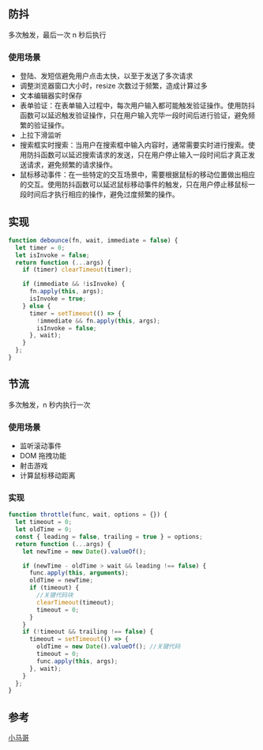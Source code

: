 
## 防抖

多次触发，最后一次 n 秒后执行



### 使用场景

- 登陆、发短信避免用户点击太快，以至于发送了多次请求
- 调整浏览器窗口大小时，resize 次数过于频繁，造成计算过多
- 文本编辑器实时保存
- 表单验证：在表单输入过程中，每次用户输入都可能触发验证操作。使用防抖函数可以延迟触发验证操作，只在用户输入完毕一段时间后进行验证，避免频繁的验证操作。
- 上拉下滑监听
- 搜索框实时搜索：当用户在搜索框中输入内容时，通常需要实时进行搜索。使用防抖函数可以延迟搜索请求的发送，只在用户停止输入一段时间后才真正发送请求，避免频繁的请求操作。
- 鼠标移动事件：在一些特定的交互场景中，需要根据鼠标的移动位置做出相应的交互。使用防抖函数可以延迟鼠标移动事件的触发，只在用户停止移鼠标一段时间后才执行相应的操作，避免过度频繁的操作。
## 实现
```js
function debounce(fn, wait, immediate = false) {
  let timer = 0;
  let isInvoke = false;
  return function (...args) {
    if (timer) clearTimeout(timer);

    if (immediate && !isInvoke) {
      fn.apply(this, args);
      isInvoke = true;
    } else {
      timer = setTimeout(() => {
        !immediate && fn.apply(this, args);
        isInvoke = false;
      }, wait);
    }
  };
}
```
## 节流

多次触发，n 秒内执行一次

### 使用场景

- 监听滚动事件
- DOM 拖拽功能
- 射击游戏
- 计算鼠标移动距离
### 实现
```js
function throttle(func, wait, options = {}) {
  let timeout = 0;
  let oldTime = 0;
  const { leading = false, trailing = true } = options;
  return function (...args) {
    let newTime = new Date().valueOf();

    if (newTime - oldTime > wait && leading !== false) {
      func.apply(this, arguments);
      oldTime = newTime;
      if (timeout) {
        //关键代码块
        clearTimeout(timeout);
        timeout = 0;
      }
    }
    if (!timeout && trailing !== false) {
      timeout = setTimeout(() => {
        oldTime = new Date().valueOf(); //关键代码
        timeout = 0;
        func.apply(this, args);
      }, wait);
    }
  };
}
```

## 参考

[小马哥](https://www.bilibili.com/video/BV1pQ4y1M71e?p=3&vd_source=1717bca8aebff18ca2591bd114c54e3f)
